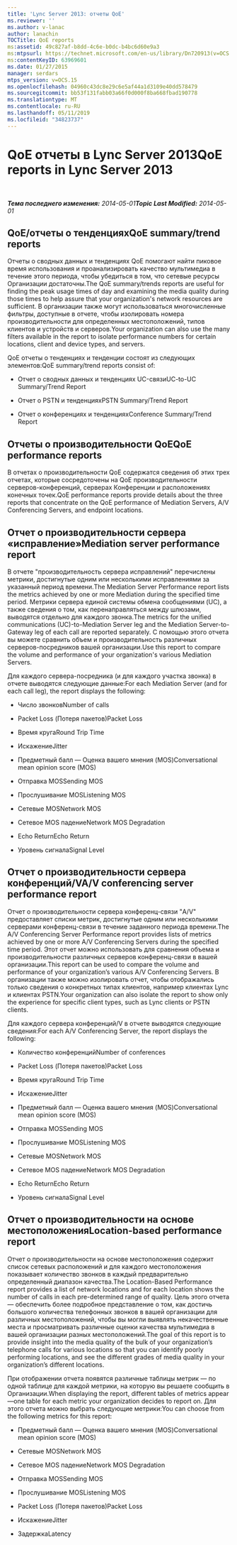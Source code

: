 ```yaml
---
title: 'Lync Server 2013: отчеты QoE'
ms.reviewer: ''
ms.author: v-lanac
author: lanachin
TOCTitle: QoE reports
ms:assetid: 49c827af-b8dd-4c6e-b0dc-b4bc6d60e9a3
ms:mtpsurl: https://technet.microsoft.com/en-us/library/Dn720913(v=OCS.15)
ms:contentKeyID: 63969601
ms.date: 01/27/2015
manager: serdars
mtps_version: v=OCS.15
ms.openlocfilehash: 04960c43dc8e29c6e5af44a1d3109e40dd578479
ms.sourcegitcommit: bb53f131fabb03a66f0d000f8ba668fbad190778
ms.translationtype: MT
ms.contentlocale: ru-RU
ms.lasthandoff: 05/11/2019
ms.locfileid: "34823737"
---
```

<div data-xmlns="http://www.w3.org/1999/xhtml">

<div class="topic" data-xmlns="http://www.w3.org/1999/xhtml" data-msxsl="urn:schemas-microsoft-com:xslt" data-cs="http://msdn.microsoft.com/en-us/">

<div data-asp="http://msdn2.microsoft.com/asp">

# <a name="qoe-reports-in-lync-server-2013"></a><span data-ttu-id="0d31a-102">QoE отчеты в Lync Server 2013</span><span class="sxs-lookup"><span data-stu-id="0d31a-102">QoE reports in Lync Server 2013</span></span>

</div>

<div id="mainSection">

<div id="mainBody">

<span> </span>

<span data-ttu-id="0d31a-103">_**Тема последнего изменения:** 2014-05-01_</span><span class="sxs-lookup"><span data-stu-id="0d31a-103">_**Topic Last Modified:** 2014-05-01_</span></span>

<div>

## <a name="qoe-summarytrend-reports"></a><span data-ttu-id="0d31a-104">QoE/отчеты о тенденциях</span><span class="sxs-lookup"><span data-stu-id="0d31a-104">QoE summary/trend reports</span></span>

<span data-ttu-id="0d31a-105">Отчеты о сводных данных и тенденциях QoE помогают найти пиковое время использования и проанализировать качество мультимедиа в течение этого периода, чтобы убедиться в том, что сетевые ресурсы Организации достаточны.</span><span class="sxs-lookup"><span data-stu-id="0d31a-105">The QoE summary/trends reports are useful for finding the peak usage times of day and examining the media quality during those times to help assure that your organization's network resources are sufficient.</span></span> <span data-ttu-id="0d31a-106">В организации также могут использоваться многочисленные фильтры, доступные в отчете, чтобы изолировать номера производительности для определенных местоположений, типов клиентов и устройств и серверов.</span><span class="sxs-lookup"><span data-stu-id="0d31a-106">Your organization can also use the many filters available in the report to isolate performance numbers for certain locations, client and device types, and servers.</span></span>

<span data-ttu-id="0d31a-107">QoE отчеты о тенденциях и тенденции состоят из следующих элементов:</span><span class="sxs-lookup"><span data-stu-id="0d31a-107">QoE summary/trend reports consist of:</span></span>

  - <span data-ttu-id="0d31a-108">Отчет о сводных данных и тенденциях UC-связи</span><span class="sxs-lookup"><span data-stu-id="0d31a-108">UC-to-UC Summary/Trend Report</span></span>

  - <span data-ttu-id="0d31a-109">Отчет о PSTN и тенденциях</span><span class="sxs-lookup"><span data-stu-id="0d31a-109">PSTN Summary/Trend Report</span></span>

  - <span data-ttu-id="0d31a-110">Отчет о конференциях и тенденциях</span><span class="sxs-lookup"><span data-stu-id="0d31a-110">Conference Summary/Trend Report</span></span>

</div>

<div>

## <a name="qoe-performance-reports"></a><span data-ttu-id="0d31a-111">Отчеты о производительности QoE</span><span class="sxs-lookup"><span data-stu-id="0d31a-111">QoE performance reports</span></span>

<span data-ttu-id="0d31a-112">В отчетах о производительности QoE содержатся сведения об этих трех отчетах, которые сосредоточены на QoE производительности серверов-конференций, серверах Конференции и расположениях конечных точек.</span><span class="sxs-lookup"><span data-stu-id="0d31a-112">QoE performance reports provide details about the three reports that concentrate on the QoE performance of Mediation Servers, A/V Conferencing Servers, and endpoint locations.</span></span>

</div>

<div>

## <a name="mediation-server-performance-report"></a><span data-ttu-id="0d31a-113">Отчет о производительности сервера «исправление»</span><span class="sxs-lookup"><span data-stu-id="0d31a-113">Mediation server performance report</span></span>

<span data-ttu-id="0d31a-114">В отчете "производительность сервера исправлений" перечислены метрики, достигнутые одним или несколькими исправлениями за указанный период времени.</span><span class="sxs-lookup"><span data-stu-id="0d31a-114">The Mediation Server Performance report lists the metrics achieved by one or more Mediation during the specified time period.</span></span> <span data-ttu-id="0d31a-115">Метрики сервера единой системы обмена сообщениями (UC), а также сведения о том, как перенаправляться между шлюзами, выводятся отдельно для каждого звонка.</span><span class="sxs-lookup"><span data-stu-id="0d31a-115">The metrics for the unified communications (UC)-to-Mediation Server leg and the Mediation Server-to-Gateway leg of each call are reported separately.</span></span> <span data-ttu-id="0d31a-116">С помощью этого отчета вы можете сравнить объем и производительность различных серверов-посредников вашей организации.</span><span class="sxs-lookup"><span data-stu-id="0d31a-116">Use this report to compare the volume and performance of your organization's various Mediation Servers.</span></span>

<span data-ttu-id="0d31a-117">Для каждого сервера-посредника (и для каждого участка звонка) в отчете выводятся следующие данные:</span><span class="sxs-lookup"><span data-stu-id="0d31a-117">For each Mediation Server (and for each call leg), the report displays the following:</span></span>

  - <span data-ttu-id="0d31a-118">Число звонков</span><span class="sxs-lookup"><span data-stu-id="0d31a-118">Number of calls</span></span>

  - <span data-ttu-id="0d31a-119">Packet Loss (Потеря пакетов)</span><span class="sxs-lookup"><span data-stu-id="0d31a-119">Packet Loss</span></span>

  - <span data-ttu-id="0d31a-120">Время круга</span><span class="sxs-lookup"><span data-stu-id="0d31a-120">Round Trip Time</span></span>

  - <span data-ttu-id="0d31a-121">Искажение</span><span class="sxs-lookup"><span data-stu-id="0d31a-121">Jitter</span></span>

  - <span data-ttu-id="0d31a-122">Предметный балл — Оценка вашего мнения (MOS)</span><span class="sxs-lookup"><span data-stu-id="0d31a-122">Conversational mean opinion score (MOS)</span></span>

  - <span data-ttu-id="0d31a-123">Отправка MOS</span><span class="sxs-lookup"><span data-stu-id="0d31a-123">Sending MOS</span></span>

  - <span data-ttu-id="0d31a-124">Прослушивание MOS</span><span class="sxs-lookup"><span data-stu-id="0d31a-124">Listening MOS</span></span>

  - <span data-ttu-id="0d31a-125">Сетевые MOS</span><span class="sxs-lookup"><span data-stu-id="0d31a-125">Network MOS</span></span>

  - <span data-ttu-id="0d31a-126">Сетевое MOS падение</span><span class="sxs-lookup"><span data-stu-id="0d31a-126">Network MOS Degradation</span></span>

  - <span data-ttu-id="0d31a-127">Echo Return</span><span class="sxs-lookup"><span data-stu-id="0d31a-127">Echo Return</span></span>

  - <span data-ttu-id="0d31a-128">Уровень сигнала</span><span class="sxs-lookup"><span data-stu-id="0d31a-128">Signal Level</span></span>

</div>

<div>

## <a name="av-conferencing-server-performance-report"></a><span data-ttu-id="0d31a-129">Отчет о производительности сервера конференций/V</span><span class="sxs-lookup"><span data-stu-id="0d31a-129">A/V conferencing server performance report</span></span>

<span data-ttu-id="0d31a-130">Отчет о производительности сервера конференц-связи "A/V" предоставляет списки метрик, достигнутые одним или несколькими серверами конференц-связи в течение заданного периода времени.</span><span class="sxs-lookup"><span data-stu-id="0d31a-130">The A/V Conferencing Server Performance report provides lists of metrics achieved by one or more A/V Conferencing Servers during the specified time period.</span></span> <span data-ttu-id="0d31a-131">Этот отчет можно использовать для сравнения объема и производительности различных серверов конференц-связи в вашей организации.</span><span class="sxs-lookup"><span data-stu-id="0d31a-131">This report can be used to compare the volume and performance of your organization’s various A/V Conferencing Servers.</span></span> <span data-ttu-id="0d31a-132">В организации также можно изолировать отчет, чтобы отображались только сведения о конкретных типах клиентов, например клиентах Lync и клиентах PSTN.</span><span class="sxs-lookup"><span data-stu-id="0d31a-132">Your organization can also isolate the report to show only the experience for specific client types, such as Lync clients or PSTN clients.</span></span>

<span data-ttu-id="0d31a-133">Для каждого сервера конференций/V в отчете выводятся следующие сведения:</span><span class="sxs-lookup"><span data-stu-id="0d31a-133">For each A/V Conferencing Server, the report displays the following:</span></span>

  - <span data-ttu-id="0d31a-134">Количество конференций</span><span class="sxs-lookup"><span data-stu-id="0d31a-134">Number of conferences</span></span>

  - <span data-ttu-id="0d31a-135">Packet Loss (Потеря пакетов)</span><span class="sxs-lookup"><span data-stu-id="0d31a-135">Packet Loss</span></span>

  - <span data-ttu-id="0d31a-136">Время круга</span><span class="sxs-lookup"><span data-stu-id="0d31a-136">Round Trip Time</span></span>

  - <span data-ttu-id="0d31a-137">Искажение</span><span class="sxs-lookup"><span data-stu-id="0d31a-137">Jitter</span></span>

  - <span data-ttu-id="0d31a-138">Предметный балл — Оценка вашего мнения (MOS)</span><span class="sxs-lookup"><span data-stu-id="0d31a-138">Conversational mean opinion score (MOS)</span></span>

  - <span data-ttu-id="0d31a-139">Отправка MOS</span><span class="sxs-lookup"><span data-stu-id="0d31a-139">Sending MOS</span></span>

  - <span data-ttu-id="0d31a-140">Прослушивание MOS</span><span class="sxs-lookup"><span data-stu-id="0d31a-140">Listening MOS</span></span>

  - <span data-ttu-id="0d31a-141">Сетевые MOS</span><span class="sxs-lookup"><span data-stu-id="0d31a-141">Network MOS</span></span>

  - <span data-ttu-id="0d31a-142">Сетевое MOS падение</span><span class="sxs-lookup"><span data-stu-id="0d31a-142">Network MOS Degradation</span></span>

  - <span data-ttu-id="0d31a-143">Echo Return</span><span class="sxs-lookup"><span data-stu-id="0d31a-143">Echo Return</span></span>

  - <span data-ttu-id="0d31a-144">Уровень сигнала</span><span class="sxs-lookup"><span data-stu-id="0d31a-144">Signal Level</span></span>

</div>

<div>

## <a name="location-based-performance-report"></a><span data-ttu-id="0d31a-145">Отчет о производительности на основе местоположения</span><span class="sxs-lookup"><span data-stu-id="0d31a-145">Location-based performance report</span></span>

<span data-ttu-id="0d31a-146">Отчет о производительности на основе местоположения содержит список сетевых расположений и для каждого местоположения показывает количество звонков в каждый предварительно определенный диапазон качества.</span><span class="sxs-lookup"><span data-stu-id="0d31a-146">The Location-Based Performance report provides a list of network locations and for each location shows the number of calls in each pre-determined range of quality.</span></span> <span data-ttu-id="0d31a-147">Цель этого отчета — обеспечить более подробное представление о том, как достичь большого количества телефонных звонков в вашей организации для различных местоположений, чтобы вы могли выявлять некачественные места и просматривать различные оценки качества мультимедиа в вашей организации разных местоположений.</span><span class="sxs-lookup"><span data-stu-id="0d31a-147">The goal of this report is to provide insight into the media quality of the bulk of your organization’s telephone calls for various locations so that you can identify poorly performing locations, and see the different grades of media quality in your organization’s different locations.</span></span>

<span data-ttu-id="0d31a-148">При отображении отчета появятся различные таблицы метрик — по одной таблице для каждой метрики, на которую вы решаете сообщить в Организации.</span><span class="sxs-lookup"><span data-stu-id="0d31a-148">When displaying the report, different tables of metrics appear—one table for each metric your organization decides to report on.</span></span> <span data-ttu-id="0d31a-149">Для этого отчета можно выбрать следующие метрики:</span><span class="sxs-lookup"><span data-stu-id="0d31a-149">You can choose from the following metrics for this report:</span></span>

  - <span data-ttu-id="0d31a-150">Предметный балл — Оценка вашего мнения (MOS)</span><span class="sxs-lookup"><span data-stu-id="0d31a-150">Conversational mean opinion score (MOS)</span></span>

  - <span data-ttu-id="0d31a-151">Сетевые MOS</span><span class="sxs-lookup"><span data-stu-id="0d31a-151">Network MOS</span></span>

  - <span data-ttu-id="0d31a-152">Сетевое MOS падение</span><span class="sxs-lookup"><span data-stu-id="0d31a-152">Network MOS Degradation</span></span>

  - <span data-ttu-id="0d31a-153">Отправка MOS</span><span class="sxs-lookup"><span data-stu-id="0d31a-153">Sending MOS</span></span>

  - <span data-ttu-id="0d31a-154">Прослушивание MOS</span><span class="sxs-lookup"><span data-stu-id="0d31a-154">Listening MOS</span></span>

  - <span data-ttu-id="0d31a-155">Packet Loss (Потеря пакетов)</span><span class="sxs-lookup"><span data-stu-id="0d31a-155">Packet Loss</span></span>

  - <span data-ttu-id="0d31a-156">Искажение</span><span class="sxs-lookup"><span data-stu-id="0d31a-156">Jitter</span></span>

  - <span data-ttu-id="0d31a-157">Задержка</span><span class="sxs-lookup"><span data-stu-id="0d31a-157">Latency</span></span>

</div>

</div>

<span> </span>

</div>

</div>

</div>

